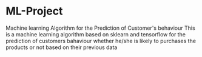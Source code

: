 # ML-Project
Machine learning Algorithm for the Prediction of Customer's behaviour 
This is a machine learning algorithm based on sklearn and tensorflow for the prediction of customers bahaviour whether he/she is likely to purchases the products or not based on their previous data
